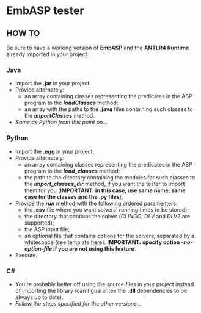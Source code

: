 # EmbASP tester

## HOW TO

Be sure to have a working version of **EmbASP** and the **ANTLR4 Runtime** already imported in your project.

### Java
  - Import the **.jar** in your project.
  - Provide alternately:
    - an array containing classes representing the predicates in the ASP program to the **_loadClasses_** method;
    - an array with the paths to the **.java** files containing such classes to the **_importClasses_** method.
  - _Same as Python from this point on..._
  
### Python
  - Import the **.egg** in your project.
  - Provide alternately:
    - an array containing classes representing the predicates in the ASP program to the **_load_classes_** method;
    - the path to the directory containing the modules for such classes to the **_import_classes_dir_** method, if you want the tester to import them for you (**IMPORTANT: in this case, use same name, same case for the classes and the .py files**).
  - Provide the **_run_** method with the following ordered paramenters:
    - the **.csv** file where you want solvers' running times to be stored);
    - the directory that contains the solver (*CLINGO*, *DLV* and *DLV2* are supported);
    - the ASP input file;
    - an optional file that contains options for the solvers, separated by a whitespace (see template [here](https://github.com/grasta4/embASP_tester/blob/master/templates/filters.conf)). **IMPORTANT: specify option *-no-option-file* if you are not using this feature**.
  - Execute.
  
### C#
  - You're probably better off using the source files in your project instead of importing the library (can't guarantee the **.dll** dependencies to be always up to date).
  - _Follow the steps specified for the other versions..._

